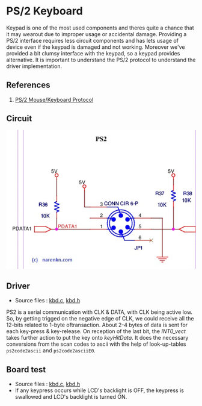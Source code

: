 # PS/2 Keyboard
  Keypad is one of the most used components and theres quite a chance that it may wearout due to improper usage or accidental damage. Providing a PS/2 interface requires less circuit components and has lets usage of device even if the keypad is damaged and not working. Moreover we've provided a bit clumsy interface with the keypad, so a keypad provides alternative. It is important to understand the PS/2 protocol to understand the driver implementation.

## References
1. [PS/2 Mouse/Keyboard Protocol](http://www.burtonsys.com/ps2_chapweske.htm)

## Circuit
![PS2 Circuit](./ps2_circuit.jpg)

## Driver
* Source files : [kbd.c](https://github.com/narenkn/atmega_biller/blob/atmega32/kbd.c), [kbd.h](https://github.com/narenkn/atmega_biller/blob/atmega32/kbd.h) <br>

PS2 is a serial communication with CLK & DATA, with CLK being active low. So, by getting trigged on the negative edge of CLK, we could receive all the 12-bits related to 1-byte oftransaction. About 2-4 bytes of data is sent for each key-press & key-release. On reception of the last bit, the _INT0\_vect_ takes further action to put the key onto _keyHitData_. It does the necessary conversions from the scan codes to ascii with the help of look-up-tables `ps2code2ascii` and `ps2code2asciiE0`.

## Board test
* Source files : [kbd.c](https://github.com/narenkn/atmega_biller/blob/atmega32/kbd.c), [kbd.h](https://github.com/narenkn/atmega_biller/blob/atmega32/kbd.h)
* If any keypress occurs while LCD's backlight is OFF, the keypress is swallowed and LCD's backlight is turned ON.
